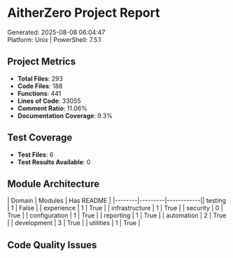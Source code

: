 # AitherZero Project Report

Generated: 2025-08-08 06:04:47  
Platform: Unix | PowerShell: 7.5.1

## Project Metrics

- **Total Files**: 293
- **Code Files**: 188
- **Functions**: 441
- **Lines of Code**: 33055
- **Comment Ratio**: 11.06%
- **Documentation Coverage**: 9.3%

## Test Coverage

- **Test Files**: 6
- **Test Results Available**: 0

## Module Architecture

| Domain | Modules | Has README |
|--------|---------|------------|| testing | 1 | False |
| experience | 1 | True |
| infrastructure | 1 | True |
| security | 0 | True |
| configuration | 1 | True |
| reporting | 1 | True |
| automation | 2 | True |
| development | 3 | True |
| utilities | 1 | True |

## Code Quality Issues

